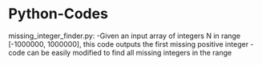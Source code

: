 # Python-Codes

missing_integer_finder.py:
    -Given an input array of integers N in range [-1000000, 1000000], this code outputs the first missing positive integer
    -code can be easily modified to find all missing integers in the range
